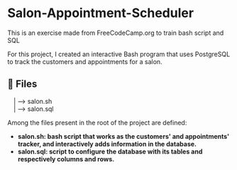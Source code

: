 # Salon-Appointment-Scheduler
This is an exercise made from FreeCodeCamp.org to train bash script and SQL

For this project, I created an interactive Bash program that uses PostgreSQL to track the customers and appointments for a salon.

## 📁 Files
&emsp;| --> salon.sh<br>
&emsp;| --> salon.sql<br>

Among the files present in the root of the project are defined:
- <b>salon.sh<b>: bash script that works as the customers' and appointments' tracker, and interactively adds information in the database.
- <b>salon.sql<b>: script to configure the database with its tables and respectively columns and rows.

